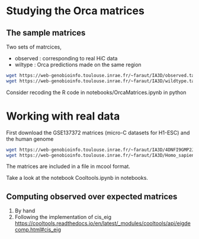 # Studying the Orca matrices

## The sample matrices

Two sets of matrcices, 
 - observed : corresponding to real HiC data
 - wiltype : Orca predictions made on the same region

```bash
wget https://web-genobioinfo.toulouse.inrae.fr/~faraut/IA3D/observed.tar.gz
wget https://web-genobioinfo.toulouse.inrae.fr/~faraut/IA3D/wildtype.tar.gz
```
Consider recoding the R code in notebooks/OrcaMatrices.ipynb in python

# Working with real data

First download the GSE137372 matrices (micro-C datasets for H1-ESC) and the human genome
```bash
wget https://web-genobioinfo.toulouse.inrae.fr/~faraut/IA3D/4DNFI9GMP2J8.rebinned.mcool
wget https://web-genobioinfo.toulouse.inrae.fr/~faraut/IA3D/Homo_sapiens.GRCh37.75.dna.primary_assembly.fa
```
The matrices are included in a file in mcool format.

Take a look at the notebook Cooltools.ipynb in notebooks.

## Computing observed over expected matrices

1. By hand
2. Following the implementation of cis_eig
   https://cooltools.readthedocs.io/en/latest/_modules/cooltools/api/eigdecomp.html#cis_eig


